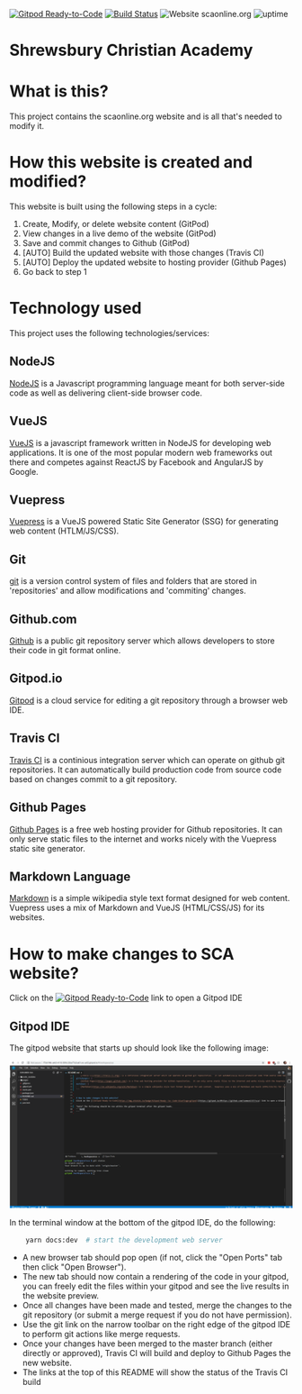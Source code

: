 [![Gitpod Ready-to-Code](https://img.shields.io/badge/Gitpod-Ready--to--Code-blue?logo=gitpod)](https://gitpod.io/#https://github.com/stellar-sites/sca)
[![Build Status](https://travis-ci.org/stellar-sites/sca.svg?branch=master)](https://travis-ci.org/stellar-sites/sca)
![Website scaonline.org](https://scaonline.org/websiteup.svg)
![uptime](https://img.shields.io/uptimerobot/ratio/7/m784548662-44944a89604e8ad0d9a49527)

# Shrewsbury Christian Academy

# What is this?
This project contains the scaonline.org website and is all that's needed to modify it.

# How this website is created and modified?
This website is built using the following steps in a cycle:
1. Create, Modify, or delete website content (GitPod)
2. View changes in a live demo of the website (GitPod)
3. Save and commit changes to Github (GitPod)
4. [AUTO] Build the updated website with those changes (Travis CI)
5. [AUTO] Deploy the updated website to hosting provider (Github Pages)
6. Go back to step 1

# Technology used
This project uses the following technologies/services:

## NodeJS
[NodeJS](https://nodejs.org/) is a Javascript programming language meant for both server-side code as well as delivering client-side browser code.

## VueJS
[VueJS](https://vuejs.org/) is a javascript framework written in NodeJS for developing web applications.  It is one of the most popular modern web frameworks out there and competes against ReactJS by Facebook and AngularJS by Google.

## Vuepress
[Vuepress](https://vuepress.vuejs.org/) is a VueJS powered Static Site Generator (SSG) for generating web content (HTLM/JS/CSS).

## Git
[git](https://git-scm.com/) is a version control system of files and folders that are stored in 'repositories' and allow modifications and 'commiting' changes.

## Github.com
[Github](https://github.com) is a public git repository server which allows developers to store their code in git format online.

## Gitpod.io
[Gitpod](https://www.gitpod.io/) is a cloud service for editing a git repository through a browser web IDE.

## Travis CI
[Travis CI](https://travis-ci.org/) is a continious integration server which can operate on github git repositories.  It can automatically build production code from source code based on changes commit to a git repository.

## Github Pages
[Github Pages](https://pages.github.com/) is a free web hosting provider for Github repositories.  It can only serve static files to the internet and works nicely with the Vuepress static site generator.

## Markdown Language
[Markdown](https://en.wikipedia.org/wiki/Markdown) is a simple wikipedia style text format designed for web content.  Vuepress uses a mix of Markdown and VueJS (HTML/CSS/JS) for its websites.

# How to make changes to SCA website?
Click on the [![Gitpod Ready-to-Code](https://img.shields.io/badge/Gitpod-Ready--to--Code-blue?logo=gitpod)](https://gitpod.io/#https://github.com/stellar-sites/sca) link to open a Gitpod IDE

## Gitpod IDE
The gitpod website that starts up should look like the following image:

![Gitpod Example](/images/gitpod.png?raw=true "Gitpod Example")

In the terminal window at the bottom of the gitpod IDE, do the following:
```bash
    yarn docs:dev  # start the development web server
```

* A new browser tab should pop open (if not, click the "Open Ports" tab then click "Open Browser").
* The new tab should now contain a rendering of the code in your gitpod, you can freely edit the files within your gitpod and see the live results in the website preview.
* Once all changes have been made and tested, merge the changes to the git repository (or submit a merge request if you do not have permission).
* Use the git link on the narrow toolbar on the right edge of the gitpod IDE to perform git actions like merge requests.
* Once your changes have been merged to the master branch (either directly or approved), Travis CI will build and deploy to Github Pages the new website.
* The links at the top of this README will show the status of the Travis CI build
